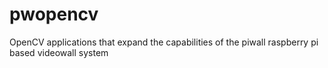 # pwopencv
OpenCV applications that expand the capabilities of the piwall raspberry pi based videowall system
